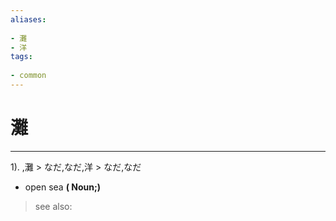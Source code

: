 ```yaml
---
aliases:
    
- 灘
- 洋
tags:
    
- common
---
```


# 灘
---
1).
,灘 > なだ,なだ,洋 > なだ,なだ

- open sea
**( Noun;)**
> see also: 
            